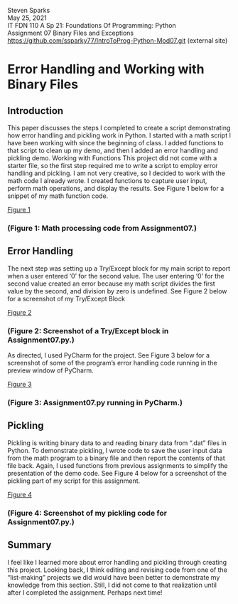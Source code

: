 Steven Sparks   
May 25, 2021  
IT FDN 110 A Sp 21: Foundations Of Programming: Python  
Assignment 07 Binary Files and Exceptions  
https://github.com/ssparky77/IntroToProg-Python-Mod07.git (external site)  
  
# Error Handling and Working with Binary Files
  
## Introduction
This paper discusses the steps I completed to create a script demonstrating how error handling and pickling work in Python. I started with a math script I have been working with since the beginning of class. I added functions to that script to clean up my demo, and then I added an error handling and pickling demo.
Working with Functions
This project did not come with a starter file, so the first step required me to write a script to employ error handling and pickling. I am not very creative, so I decided to work with the math code I already wrote. I created functions to capture user input, perform math operations, and display the results.  See Figure 1 below for a snippet of my math function code.
   
[Figure 1](https://github.com/ssparky77/IntroToProg-Python-Mod07/blob/images/Screen%20Shot%202021-05-25%20at%203.29.30%20PM.png "Figure 1")
### (Figure 1: Math processing code from Assignment07.)
  
## Error Handling
The next step was setting up a Try/Except block for my main script to report when a user entered ‘0’ for the second value. The user entering ‘0’ for the second value created an error because my math script divides the first value by the second, and division by zero is undefined.  See Figure 2 below for a screenshot of my Try/Except Block
 
[Figure 2](https://github.com/ssparky77/IntroToProg-Python-Mod07/blob/images/Screen%20Shot%202021-05-25%20at%203.29.30%20PM.png "Figure 2") 
### (Figure 2: Screenshot of a Try/Except block in Assignment07.py.)
As directed, I used PyCharm for the project.  See Figure 3 below for a screenshot of some of the program’s error handling code running in the preview window of PyCharm.
 
[Figure 3](https://github.com/ssparky77/IntroToProg-Python-Mod07/blob/images/Screen%20Shot%202021-05-25%20at%203.29.30%20PM.png "Figure 3") 
### (Figure 3: Assignment07.py running in PyCharm.)
  
## Pickling
Pickling is writing binary data to and reading binary data from “.dat” files in Python.  To demonstrate pickling, I wrote code to save the user input data from the math program to a binary file and then report the contents of that file back.  Again, I used functions from previous assignments to simplify the presentation of the demo code.  See Figure 4 below for a screenshot of the pickling part of my script for this assignment. 
 
[Figure 4](https://github.com/ssparky77/IntroToProg-Python-Mod07/blob/images/Screen%20Shot%202021-05-25%20at%203.29.30%20PM.png "Figure 4") 
### (Figure 4: Screenshot of my pickling code for Assignment07.py.)
  
## Summary
I feel like I learned more about error handling and pickling through creating this project. Looking back, I think editing and revising code from one of the “list-making” projects we did would have been better to demonstrate my knowledge from this section. Still, I did not come to that realization until after I completed the assignment.  Perhaps next time!
